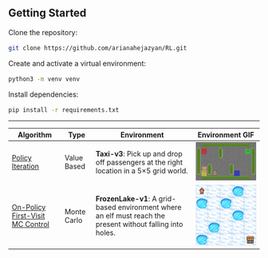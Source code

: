 ## Getting Started


Clone the repository:
```bash
git clone https://github.com/arianahejazyan/RL.git
```
Create and activate a virtual environment:
```bash
python3 -m venv venv
```
Install dependencies:
```bash
pip install -r requirements.txt
```
---

| **Algorithm** | **Type** | **Environment** | **Environment GIF** |
| ------------- |--------- | --------------- | ------------------- |
| [Policy Iteration](notebooks/dynamic_programming/policy_iteration.ipynb) | Value Based | **Taxi-v3**: Pick up and drop off passengers at the right location in a 5×5 grid world. | <img src="gif/Taxi.gif" alt="Policy Iteration" width="300"/> |
| [On-Policy First-Visit MC Control](notebooks/monte_carlo/on_policy_first_visit_mc_control.ipynb) | Monte Carlo | **FrozenLake-v1**: A grid-based environment where an elf must reach the present without falling into holes. | <img src="gif/FrozenLake.gif" alt="On-Policy First-Visit MC Control" width="300"/> |